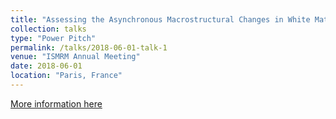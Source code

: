 ```yaml
---
title: "Assessing the Asynchronous Macrostructural Changes in White Matter Tracts of the Developing Brain"
collection: talks
type: "Power Pitch"
permalink: /talks/2018-06-01-talk-1
venue: "ISMRM Annual Meeting"
date: 2018-06-01
location: "Paris, France"
---
```


[More information here](https://index.mirasmart.com/ISMRM2018/PDFfiles/0745.html)
